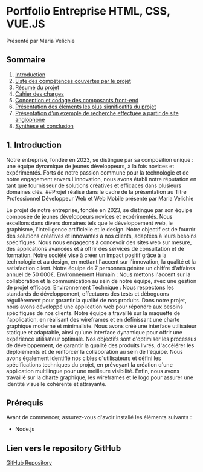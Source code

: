 # Portfolio Entreprise HTML, CSS, VUE.JS

Présenté par Maria Velichie

## Sommaire

1. [Introduction](#1-introduction)
2. [Liste des compétences couvertes par le projet](#2-liste-des-compétences-couvertes-par-le-projet)
3. [Résumé du projet](#3-résumé-du-projet)
4. [Cahier des charges](#4-cahier-des-charges)
5. [Conception et codage des composants front-end](#5-conception-et-codage-des-composants-front-end)
6. [Présentation des éléments les plus significatifs du projet](#6-présentation-des-éléments-les-plus-significatifs-du-projet)
7. [Présentation d’un exemple de recherche effectuée à partir de site anglophone](#7-présentation-dun-exemple-de-recherche-effectuée-à-partir-de-site-anglophone)
8. [Synthèse et conclusion](#8-synthèse-et-conclusion)

## 1. Introduction

Notre entreprise, fondée en 2023, se distingue par sa composition unique : une équipe dynamique de jeunes développeurs,
à la fois novices et expérimentés. Forts de notre passion commune pour la technologie et de notre engagement envers l'innovation, 
nous avons établi notre réputation en tant que fournisseur de solutions créatives et efficaces dans plusieurs domaines clés.
##Projet réalisé dans le cadre de la présentation au Titre Professionnel Développeur Web et Web Mobile présenté par Maria Velichie

Le projet de notre entreprise, fondée en 2023, se distingue par son équipe composée de jeunes développeurs novices et expérimentés. 
Nous excellons dans divers domaines tels que le développement web, le graphisme, l'intelligence artificielle et le design. 
Notre objectif est de fournir des solutions créatives et innovantes à nos clients, adaptées à leurs besoins spécifiques. Nous nous engageons à concevoir des sites web sur mesure, 
des applications avancées et à offrir des services de consultation et de formation. Notre société vise à créer un impact positif grâce à la technologie et au design, en mettant 
l'accent sur l'innovation, la qualité et la satisfaction client. Notre équipe de 7 personnes génère un chiffre d'affaires annuel de 50 000€. 
Environnement Humain : Nous mettons l'accent sur la collaboration et la communication au sein de notre équipe, avec une gestion de projet efficace. 
Environnement Technique : Nous respectons les standards de développement, effectuons des tests et déboguons régulièrement pour garantir la qualité de nos produits.
Dans notre projet, nous avons développé une application web pour répondre aux besoins spécifiques de nos clients. Notre équipe a travaillé sur la maquette de l'application, 
en réalisant des wireframes et en définissant une charte graphique moderne et minimaliste. Nous avons créé une interface utilisateur statique et adaptable, ainsi qu'une interface 
dynamique pour offrir une expérience utilisateur optimale. Nos objectifs sont d'optimiser les processus de développement, de garantir la qualité des produits livrés, d'accélérer 
les déploiements et de renforcer la collaboration au sein de l'équipe. Nous avons également identifié nos cibles d'utilisateurs et défini les spécifications techniques du projet,
en prévoyant la création d'une application multilingue pour une meilleure visibilité. Enfin, nous avons travaillé sur la charte graphique, les wireframes et le logo pour assurer une 
identité visuelle cohérente et attrayante.


## Prérequis

Avant de commencer, assurez-vous d'avoir installé les éléments suivants :
- Node.js

## Lien vers le repository GitHub

[GitHub Repository](https://github.com/VMariaC/Portofolio)
